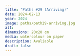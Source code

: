 ```yaml
---
title: "Paths #29 (Arriving)"
date: 2024-02-13
year: 2024
image: paths/path29-arriving.jpg
alt: 
dimensions: 20x20 cm
media: watercolour on paper
description: Avaliable
draft: false
---
```



